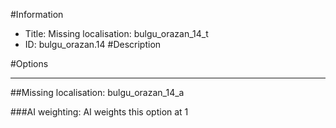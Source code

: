 #Information
 - Title: Missing localisation: bulgu_orazan_14_t
 - ID: bulgu_orazan.14
#Description

#Options

___
##Missing localisation: bulgu_orazan_14_a

###AI weighting:
AI weights this option at 1


